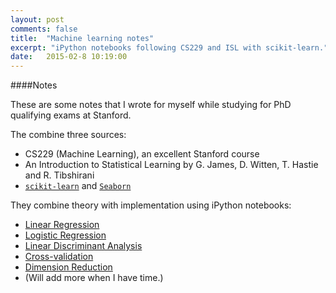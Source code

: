 ```yaml
---
layout: post
comments: false
title:  "Machine learning notes"
excerpt: "iPython notebooks following CS229 and ISL with scikit-learn."
date:   2015-02-8 10:19:00
---
```


####Notes

These are some notes that I wrote for myself while studying for PhD qualifying exams at Stanford.

The combine three sources:

* CS229 (Machine Learning), an excellent Stanford course
* An Introduction to Statistical Learning by G. James, D. Witten, T. Hastie and R. Tibshirani
* [`scikit-learn`](http://scikit-learn.org/stable/) and [`Seaborn`](http://stanford.edu/~mwaskom/software/seaborn/)

They combine theory with implementation using iPython notebooks: 

* [Linear Regression](http://nbviewer.ipython.org/github/lmart999/CS229_ISL/blob/master/Linear%20Regression.ipynb) 
* [Logistic Regression](http://nbviewer.ipython.org/github/lmart999/CS229_ISL/blob/master/Logistic%20Regression.ipynb) 
* [Linear Discriminant Analysis](http://nbviewer.ipython.org/github/lmart999/CS229_ISL/blob/master/Linear%20Discriminant%20Analysis.ipynb) 
* [Cross-validation](http://nbviewer.ipython.org/github/lmart999/CS229_ISL/blob/master/Cross-validation.ipynb) 
* [Dimension Reduction](http://nbviewer.ipython.org/github/lmart999/CS229_ISL/blob/master/Dimension%20Reduction.ipynb) 
* (Will add more when I have time.)
